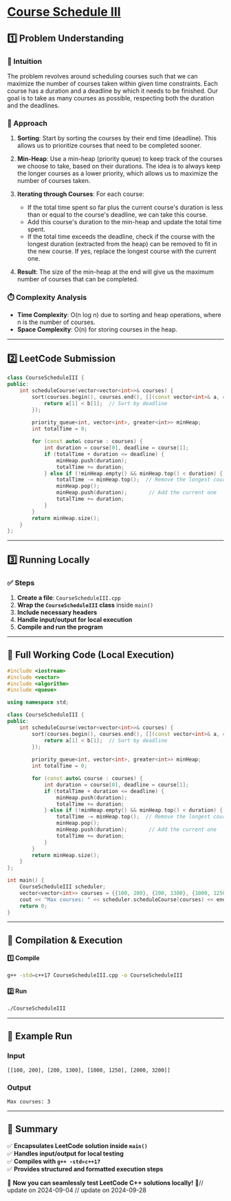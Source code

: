 # **[Course Schedule III](https://leetcode.com/problems/course-schedule-iii/description/)**  

## **1️⃣ Problem Understanding**  
### **📌 Intuition**  
The problem revolves around scheduling courses such that we can maximize the number of courses taken within given time constraints. Each course has a duration and a deadline by which it needs to be finished. Our goal is to take as many courses as possible, respecting both the duration and the deadlines.

### **🚀 Approach**  
1. **Sorting**: Start by sorting the courses by their end time (deadline). This allows us to prioritize courses that need to be completed sooner.
  
2. **Min-Heap**: Use a min-heap (priority queue) to keep track of the courses we choose to take, based on their durations. The idea is to always keep the longer courses as a lower priority, which allows us to maximize the number of courses taken.

3. **Iterating through Courses**: For each course:
   - If the total time spent so far plus the current course's duration is less than or equal to the course's deadline, we can take this course. 
   - Add this course's duration to the min-heap and update the total time spent.
   - If the total time exceeds the deadline, check if the course with the longest duration (extracted from the heap) can be removed to fit in the new course. If yes, replace the longest course with the current one.

4. **Result**: The size of the min-heap at the end will give us the maximum number of courses that can be completed.

### **⏱️ Complexity Analysis**  
- **Time Complexity**: O(n log n) due to sorting and heap operations, where n is the number of courses.  
- **Space Complexity**: O(n) for storing courses in the heap.  

---  

## **2️⃣ LeetCode Submission**  
```cpp
class CourseScheduleIII {
public:
    int scheduleCourse(vector<vector<int>>& courses) {
        sort(courses.begin(), courses.end(), [](const vector<int>& a, const vector<int>& b) {
            return a[1] < b[1];  // Sort by deadline
        });
        
        priority_queue<int, vector<int>, greater<int>> minHeap;
        int totalTime = 0;

        for (const auto& course : courses) {
            int duration = course[0], deadline = course[1];
            if (totalTime + duration <= deadline) {
                minHeap.push(duration);
                totalTime += duration;
            } else if (!minHeap.empty() && minHeap.top() < duration) {
                totalTime -= minHeap.top();  // Remove the longest course
                minHeap.pop();
                minHeap.push(duration);       // Add the current one
                totalTime += duration;
            }
        }
        return minHeap.size();
    }
};
```  

---  

## **3️⃣ Running Locally**  
### **✅ Steps**  
1. **Create a file**: `CourseScheduleIII.cpp`  
2. **Wrap the `CourseScheduleIII` class** inside `main()`  
3. **Include necessary headers**  
4. **Handle input/output for local execution**  
5. **Compile and run the program**  

---  

## **📝 Full Working Code (Local Execution)**  
```cpp
#include <iostream>
#include <vector>
#include <algorithm>
#include <queue>

using namespace std;

class CourseScheduleIII {
public:
    int scheduleCourse(vector<vector<int>>& courses) {
        sort(courses.begin(), courses.end(), [](const vector<int>& a, const vector<int>& b) {
            return a[1] < b[1];  // Sort by deadline
        });
        
        priority_queue<int, vector<int>, greater<int>> minHeap;
        int totalTime = 0;

        for (const auto& course : courses) {
            int duration = course[0], deadline = course[1];
            if (totalTime + duration <= deadline) {
                minHeap.push(duration);
                totalTime += duration;
            } else if (!minHeap.empty() && minHeap.top() < duration) {
                totalTime -= minHeap.top();  // Remove the longest course
                minHeap.pop();
                minHeap.push(duration);       // Add the current one
                totalTime += duration;
            }
        }
        return minHeap.size();
    }
};

int main() {
    CourseScheduleIII scheduler;
    vector<vector<int>> courses = {{100, 200}, {200, 1300}, {1000, 1250}, {2000, 3200}};
    cout << "Max courses: " << scheduler.scheduleCourse(courses) << endl;
    return 0;
}
```  

---  

## **🔧 Compilation & Execution**  
#### **1️⃣ Compile**  
```bash
g++ -std=c++17 CourseScheduleIII.cpp -o CourseScheduleIII
```  

#### **2️⃣ Run**  
```bash
./CourseScheduleIII
```  

---  

## **🎯 Example Run**  
### **Input**  
```
[[100, 200], [200, 1300], [1000, 1250], [2000, 3200]]
```  
### **Output**  
```
Max courses: 3
```  

---  

## **📌 Summary**  
✅ **Encapsulates LeetCode solution inside `main()`**  
✅ **Handles input/output for local testing**  
✅ **Compiles with `g++ -std=c++17`**  
✅ **Provides structured and formatted execution steps**  

🚀 **Now you can seamlessly test LeetCode C++ solutions locally!** 🚀// update on 2024-09-04
// update on 2024-09-28
